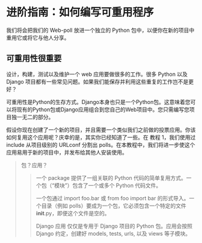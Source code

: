 # 进阶指南：如何编写可重用程序

我们将会把我们的 Web-poll 放进一个独立的 Python 包中，以便你在新的项目中重用它或将它与他人分享。

## 可重用性很重要

设计，构建，测试以及维护一个 web 应用要做很多的工作。很多 Python 以及 Django 项目都有一些常见问题。如果我们能保存并利用这些重复的工作岂不是更好？

可重用性是Python的生存方式。Django本身也只是一个Python包。这意味着您可以将现有的Python包或Django应用组合到您自己的Web项目中。您只需编写您项目独一无二的部分。

假设你现在创建了一个新的项目，并且需要一个类似我们之前做的投票应用。你该如何复用这个应用呢？庆幸的是，其实你已经知道了一些。在 教程 1，我们使用过 include 从项目级别的 URLconf 分割出 polls。在本教程中，我们将进一步使这个应用易用于新的项目中，并发布给其他人安装使用。

> 包？应用？
>> 一个 package 提供了一组关联的 Python 代码的简单复用方式。一个包（“模块”）包含了一个或多个 Python 代码文件。 
>> 
>> 一个包通过 import foo.bar 或 from foo import bar 的形式导入。一个目录（例如 polls）要成为一个包，它必须包含一个特定的文件 __init__.py，即便这个文件是空的。  
>> 
>> Django 应用 仅仅是专用于 Django 项目的 Python 包。应用会按照 Django 约定，创建好 models, tests, urls, 以及 views 等子模块。 
